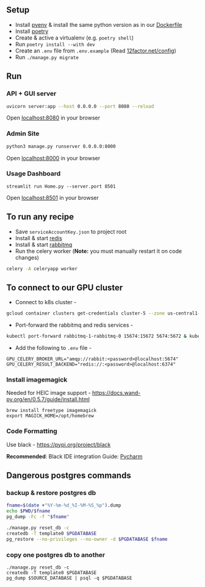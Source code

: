 ## Setup
* Install [pyenv](https://github.com/pyenv/pyenv) & install the same python version as in our [Dockerfile](Dockerfile)
* Install [poetry](https://python-poetry.org/docs/)
* Create & active a virtualenv (e.g. `poetry shell`)
* Run `poetry install --with dev`
* Create an `.env` file from `.env.example` (Read [12factor.net/config](https://12factor.net/config))
* Run `./manage.py migrate`

## Run

### API + GUI server

```bash
uvicorn server:app --host 0.0.0.0 --port 8080 --reload
```

Open [localhost:8080](localhost:8080) in your browser

### Admin Site

```bash
python3 manage.py runserver 0.0.0.0:8000
```

Open [localhost:8000](localhost:8000) in your browser


### Usage Dashboard

```
streamlit run Home.py --server.port 8501
```

Open [localhost:8501](localhost:8501) in your browser

## To run any recipe 

* Save `serviceAccountKey.json` to project root
* Install & start [redis](https://redis.io/docs/getting-started/installation/install-redis-on-mac-os/)
* Install & start [rabbitmq](https://www.rabbitmq.com/install-homebrew.html)
* Run the celery worker (**Note:** you must manually restart it on code changes)
```bash
celery -A celeryapp worker
```

## To connect to our GPU cluster 

* Connect to k8s cluster -
```bash
gcloud container clusters get-credentials cluster-5 --zone us-central1-a
```

* Port-forward the rabbitmq and redis services -
```bash
kubectl port-forward rabbitmq-1-rabbitmq-0 15674:15672 5674:5672 & kubectl port-forward redis-ha-1-server-0 6374:6379
```

* Add the following to `.env` file -
```
GPU_CELERY_BROKER_URL="amqp://rabbit:<password>@localhost:5674"
GPU_CELERY_RESULT_BACKEND="redis://:<password>@localhost:6374"
```

### Install imagemagick

Needed for HEIC image support - https://docs.wand-py.org/en/0.5.7/guide/install.html

```
brew install freetype imagemagick
export MAGICK_HOME=/opt/homebrew
```

### Code Formatting

Use black - https://pypi.org/project/black

**Recommended**: Black IDE integration Guide: [Pycharm](https://black.readthedocs.io/en/stable/integrations/editors.html#pycharm-intellij-idea)

## Dangerous postgres commands

### backup & restore postgres db

```bash
fname=$(date +"%Y-%m-%d_%I-%M-%S_%p").dump
echo $PWD/$fname
pg_dump -Fc -f "$fname"
```

```bash
./manage.py reset_db -c
createdb -T template0 $PGDATABASE
pg_restore --no-privileges --no-owner -d $PGDATABASE $fname
```

### copy one postgres db to another

```  
./manage.py reset_db -c
createdb -T template0 $PGDATABASE
pg_dump $SOURCE_DATABASE | psql -q $PGDATABASE
```
